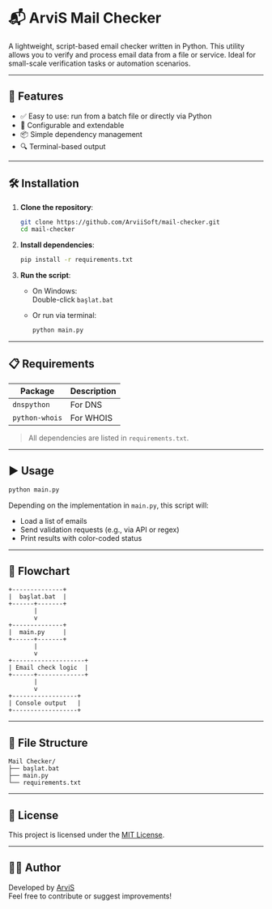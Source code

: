 # 📬 ArviS Mail Checker

A lightweight, script-based email checker written in Python. This utility allows you to verify and process email data from a file or service. Ideal for small-scale verification tasks or automation scenarios.

---

## 🧩 Features

- ✅ Easy to use: run from a batch file or directly via Python
- 📄 Configurable and extendable
- 📦 Simple dependency management
- 🔍 Terminal-based output

---

## 🛠️ Installation

1. **Clone the repository**:

   ```bash
   git clone https://github.com/ArviiSoft/mail-checker.git
   cd mail-checker
   ```

2. **Install dependencies**:

   ```bash
   pip install -r requirements.txt
   ```

3. **Run the script**:

   - On Windows:  
     Double-click `başlat.bat`

   - Or run via terminal:  
     ```bash
     python main.py
     ```

---

## 📋 Requirements

| Package     | Description                  |
|-------------|------------------------------|
| `dnspython`  | For DNS   |
| `python-whois` | For WHOIS  |


> All dependencies are listed in `requirements.txt`.

---

## ▶️ Usage

```bash
python main.py
```

Depending on the implementation in `main.py`, this script will:
- Load a list of emails
- Send validation requests (e.g., via API or regex)
- Print results with color-coded status

---

## 🔄 Flowchart

```text
+--------------+
|  başlat.bat  |
+------+-------+
       |
       v
+--------------+
|  main.py     |
+------+-------+
       |
       v
+--------------------+
| Email check logic  |
+------+-------------+
       |
       v
+------------------+
| Console output   |
+------------------+
```

---

## 📂 File Structure

```
Mail Checker/
├── başlat.bat
├── main.py
└── requirements.txt
```

---

## 📃 License

This project is licensed under the [MIT License](LICENSE).

---

## 🙋‍♂️ Author

Developed by [ArviS](https://github.com/ArviiSoft)  
Feel free to contribute or suggest improvements!
